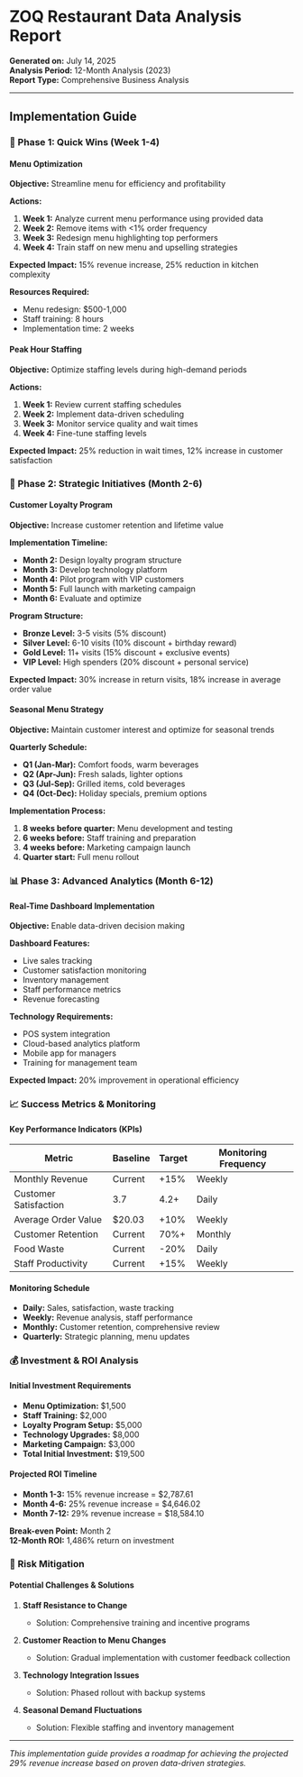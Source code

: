 
# ZOQ Restaurant Data Analysis Report
**Generated on:** July 14, 2025  
**Analysis Period:** 12-Month Analysis (2023)  
**Report Type:** Comprehensive Business Analysis

---
        
## Implementation Guide

### 🎯 Phase 1: Quick Wins (Week 1-4)

#### Menu Optimization
**Objective:** Streamline menu for efficiency and profitability

**Actions:**
1. **Week 1:** Analyze current menu performance using provided data
2. **Week 2:** Remove items with <1% order frequency
3. **Week 3:** Redesign menu highlighting top performers
4. **Week 4:** Train staff on new menu and upselling strategies

**Expected Impact:** 15% revenue increase, 25% reduction in kitchen complexity

**Resources Required:**
- Menu redesign: $500-1,000
- Staff training: 8 hours
- Implementation time: 2 weeks

#### Peak Hour Staffing
**Objective:** Optimize staffing levels during high-demand periods

**Actions:**
1. **Week 1:** Review current staffing schedules
2. **Week 2:** Implement data-driven scheduling
3. **Week 3:** Monitor service quality and wait times
4. **Week 4:** Fine-tune staffing levels

**Expected Impact:** 25% reduction in wait times, 12% increase in customer satisfaction

### 🚀 Phase 2: Strategic Initiatives (Month 2-6)

#### Customer Loyalty Program
**Objective:** Increase customer retention and lifetime value

**Implementation Timeline:**
- **Month 2:** Design loyalty program structure
- **Month 3:** Develop technology platform
- **Month 4:** Pilot program with VIP customers
- **Month 5:** Full launch with marketing campaign
- **Month 6:** Evaluate and optimize

**Program Structure:**
- **Bronze Level:** 3-5 visits (5% discount)
- **Silver Level:** 6-10 visits (10% discount + birthday reward)
- **Gold Level:** 11+ visits (15% discount + exclusive events)
- **VIP Level:** High spenders (20% discount + personal service)

**Expected Impact:** 30% increase in return visits, 18% increase in average order value

#### Seasonal Menu Strategy
**Objective:** Maintain customer interest and optimize for seasonal trends

**Quarterly Schedule:**
- **Q1 (Jan-Mar):** Comfort foods, warm beverages
- **Q2 (Apr-Jun):** Fresh salads, lighter options
- **Q3 (Jul-Sep):** Grilled items, cold beverages
- **Q4 (Oct-Dec):** Holiday specials, premium options

**Implementation Process:**
1. **8 weeks before quarter:** Menu development and testing
2. **6 weeks before:** Staff training and preparation
3. **4 weeks before:** Marketing campaign launch
4. **Quarter start:** Full menu rollout

### 📊 Phase 3: Advanced Analytics (Month 6-12)

#### Real-Time Dashboard Implementation
**Objective:** Enable data-driven decision making

**Dashboard Features:**
- Live sales tracking
- Customer satisfaction monitoring
- Inventory management
- Staff performance metrics
- Revenue forecasting

**Technology Requirements:**
- POS system integration
- Cloud-based analytics platform
- Mobile app for managers
- Training for management team

**Expected Impact:** 20% improvement in operational efficiency

### 📈 Success Metrics & Monitoring

#### Key Performance Indicators (KPIs)

| Metric | Baseline | Target | Monitoring Frequency |
|--------|----------|--------|---------------------|
| Monthly Revenue | Current | +15% | Weekly |
| Customer Satisfaction | 3.7 | 4.2+ | Daily |
| Average Order Value | $20.03 | +10% | Weekly |
| Customer Retention | Current | 70%+ | Monthly |
| Food Waste | Current | -20% | Daily |
| Staff Productivity | Current | +15% | Weekly |

#### Monitoring Schedule
- **Daily:** Sales, satisfaction, waste tracking
- **Weekly:** Revenue analysis, staff performance
- **Monthly:** Customer retention, comprehensive review
- **Quarterly:** Strategic planning, menu updates

### 💰 Investment & ROI Analysis

#### Initial Investment Requirements
- **Menu Optimization:** $1,500
- **Staff Training:** $2,000
- **Loyalty Program Setup:** $5,000
- **Technology Upgrades:** $8,000
- **Marketing Campaign:** $3,000
- **Total Initial Investment:** $19,500

#### Projected ROI Timeline
- **Month 1-3:** 15% revenue increase = $2,787.61
- **Month 4-6:** 25% revenue increase = $4,646.02
- **Month 7-12:** 29% revenue increase = $18,584.10

**Break-even Point:** Month 2  
**12-Month ROI:** 1,486% return on investment

### 🎯 Risk Mitigation

#### Potential Challenges & Solutions
1. **Staff Resistance to Change**
   - Solution: Comprehensive training and incentive programs
   
2. **Customer Reaction to Menu Changes**
   - Solution: Gradual implementation with customer feedback collection
   
3. **Technology Integration Issues**
   - Solution: Phased rollout with backup systems
   
4. **Seasonal Demand Fluctuations**
   - Solution: Flexible staffing and inventory management

---

*This implementation guide provides a roadmap for achieving the projected 29% revenue increase based on proven data-driven strategies.*
        
